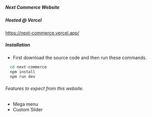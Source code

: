 ##### Next Commerce Website

##### Hosted @ Vercel
https://next-commerce.vercel.app/

##### Installation

* First download the source code and then run these commands.
```bash
  cd next-commerce
  npm install 
  npm run dev
```

###### Features to expect from this website.

* Mega menu
* Custom Slider
